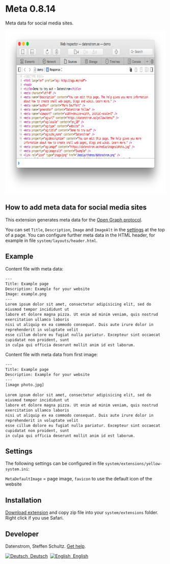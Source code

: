 Meta 0.8.14
===========
Meta data for social media sites.

<p align="center"><img src="meta-screenshot.png?raw=true" width="795" height="512" alt="Screenshot"></p>

## How to add meta data for social media sites

This extension generates meta data for the [Open Graph protocol](http://ogp.me/). 

You can set `Title`, `Description`, `Image` and `ImageAlt` in the [settings](https://github.com/datenstrom/yellow-extensions/tree/master/source/core#settings) at the top of a page. You can configure further meta data in the HTML header, for example in file `system/layouts/header.html`.

## Example

Content file with meta data:

    ---
    Title: Example page
    Description: Example for your website
    Image: example.png
    ---
    Lorem ipsum dolor sit amet, consectetur adipisicing elit, sed do eiusmod tempor incididunt ut 
    labore et dolore magna pizza. Ut enim ad minim veniam, quis nostrud exercitation ullamco laboris 
    nisi ut aliquip ex ea commodo consequat. Duis aute irure dolor in reprehenderit in voluptate velit 
    esse cillum dolore eu fugiat nulla pariatur. Excepteur sint occaecat cupidatat non proident, sunt 
    in culpa qui officia deserunt mollit anim id est laborum.

Content file with meta data from first image:

    ---
    Title: Example page
    Description: Example for your website
    ---
    [image photo.jpg]

    Lorem ipsum dolor sit amet, consectetur adipisicing elit, sed do eiusmod tempor incididunt ut 
    labore et dolore magna pizza. Ut enim ad minim veniam, quis nostrud exercitation ullamco laboris 
    nisi ut aliquip ex ea commodo consequat. Duis aute irure dolor in reprehenderit in voluptate velit 
    esse cillum dolore eu fugiat nulla pariatur. Excepteur sint occaecat cupidatat non proident, sunt 
    in culpa qui officia deserunt mollit anim id est laborum.

## Settings

The following settings can be configured in file `system/extensions/yellow-system.ini`:

`MetaDefaultImage` = page image, `favicon` to use the default icon of the website  

## Installation

[Download extension](https://github.com/datenstrom/yellow-extensions/raw/master/zip/meta.zip) and copy zip file into your `system/extensions` folder. Right click if you use Safari.

## Developer

Datenstrom, Steffen Schultz. [Get help](https://datenstrom.se/yellow/help/).

<p>
<a href="README-de.md"><img src="https://raw.githubusercontent.com/datenstrom/yellow-extensions/master/source/help/language-de.png" width="15" height="15" alt="Deutsch">&nbsp; Deutsch</a>&nbsp;
<a href="README.md"><img src="https://raw.githubusercontent.com/datenstrom/yellow-extensions/master/source/help/language-en.png" width="15" height="15" alt="English">&nbsp; English</a>&nbsp;
</p>

